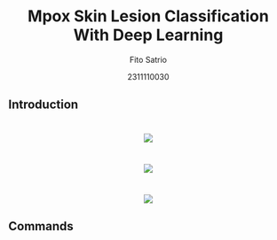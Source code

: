 # <h1 align="center">Mpox Skin Lesion Classification With Deep Learning</h1>
<p align="center">Fito Satrio</p>
<p align="center">2311110030</p>

## Introduction
<h1 align="center">
   <img src="https://github.com/user-attachments/assets/9fd406f6-57ed-4115-9df8-d4818c285e10">
</h1>

<h1 align="center">
   <img src="https://github.com/user-attachments/assets/75294a07-7a9a-44c6-be39-db1c2935445d">
</h1>

<h1 align="center">
   <img src="https://github.com/user-attachments/assets/2c3fc534-635e-4e68-9736-1642f3e027a3">
</h1>

## Commands

```py



```
